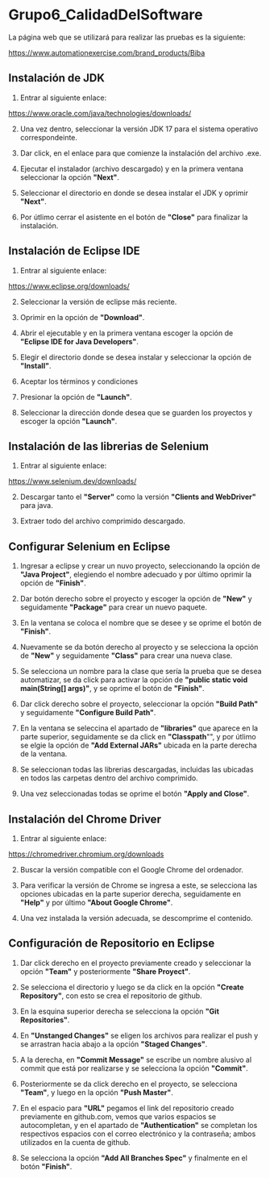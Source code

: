 # Grupo6_CalidadDelSoftware

La página web que se utilizará para realizar las pruebas es la siguiente:

https://www.automationexercise.com/brand_products/Biba

## Instalación de JDK

1. Entrar al siguiente enlace:

https://www.oracle.com/java/technologies/downloads/

2. Una vez dentro, seleccionar la versión JDK 17 para el sistema operativo correspondeinte.

3. Dar click, en el enlace para que comienze la instalación del archivo .exe.

4. Ejecutar el instalador (archivo descargado) y en la primera ventana seleccionar la opción **"Next"**.

5. Seleccionar el directorio en donde se desea instalar el JDK y oprimir **"Next"**.

6. Por útlimo cerrar el asistente en el botón de **"Close"** para finalizar la instalación.

## Instalación de Eclipse IDE

1. Entrar al siguiente enlace:

https://www.eclipse.org/downloads/

2. Seleccionar la versión de eclipse más reciente.

3. Oprimir en la opción de **"Download"**.

4. Abrir el ejecutable y en la primera ventana escoger la opción de **"Eclipse IDE for Java Developers"**.

5. Elegir el directorio donde se desea instalar y seleccionar la opción de **"Install"**.

6. Aceptar los términos y condiciones

7. Presionar la opción de **"Launch"**.

8. Seleccionar la dirección donde desea que se guarden los proyectos y escoger la opción **"Launch"**.

## Instalación de las librerias de Selenium

1. Entrar al siguiente enlace:

https://www.selenium.dev/downloads/

2. Descargar tanto el **"Server"** como la versión **"Clients and WebDriver"** para java.

3. Extraer todo del archivo comprimido descargado.

## Configurar Selenium en Eclipse

1. Ingresar a eclipse y crear un nuvo proyecto, seleccionando la opción de **"Java Project"**, elegiendo el nombre adecuado y por último oprimir la opción de **"Finish"**.

2. Dar botón derecho sobre el proyecto y escoger la opción de **"New"** y seguidamente **"Package"** para crear un nuevo paquete.

3. En la ventana se coloca el nombre que se desee y se oprime el botón de **"Finish"**.

4. Nuevamente se da botón derecho al proyecto y se selecciona la opción de **"New"** y seguidamente **"Class"** para crear una nueva clase.

5. Se selecciona un nombre para la clase que sería la prueba que se desea automatizar, se da click para activar la opción de **"public static void main(String[] args)"**, y se oprime el botón de **"Finish"**.

6. Dar click derecho sobre el proyecto, seleccionar la opción **"Build Path"** y seguidamente **"Configure Build Path"**.

7. En la ventana se seleccina el apartado de **"libraries"** que aparece en la parte superior, seguidamente se da click en **"Classpath**"", y por útlimo se elgie la opción de **"Add External JARs"** ubicada en la parte derecha de la ventana.

8. Se seleccionan todas las librerias descargadas, incluidas las ubicadas en todos las carpetas dentro del archivo comprimido.

9. Una vez seleccionadas todas se oprime el botón **"Apply and Close"**.

## Instalación del Chrome Driver 

1. Entrar al siguiente enlace:

https://chromedriver.chromium.org/downloads

2. Buscar la versión compatible con el Google Chrome del ordenador.

3. Para verificar la versión de Chrome se ingresa a este, se selecciona las opciones ubicadas en la parte superior derecha, seguidamente en **"Help"** y por último **"About Google Chrome"**.

4. Una vez instalada la versión adecuada, se descomprime el contenido.

## Configuración de Repositorio en Eclipse

1. Dar click derecho en el proyecto previamente creado y seleccionar la opción **"Team"** y posteriormente **"Share Proyect"**.

2. Se selecciona el directorio y luego se da click en la opción **"Create Repository"**, con esto se crea el repositorio de github.

3. En la esquina superior derecha se selecciona la opción **"Git Repositories"**.

4. En **"Unstanged Changes"** se eligen los archivos para realizar el push y se arrastran hacia abajo a la opción **"Staged Changes"**.

5. A la derecha, en **"Commit Message"** se escribe un nombre alusivo al commit que está por realizarse y se selecciona la opción **"Commit"**.

6. Posteriormente se da click derecho en el proyecto, se selecciona **"Team"**, y luego en la opción **"Push Master"**.

7. En el espacio para **"URL"** pegamos el link del repositorio creado previamente en github.com, vemos que varios espacios se autocompletan, y en el apartado de **"Authentication"** se completan los respectivos espacios con el correo electrónico y la contraseña; ambos utilizados en la cuenta de github.

8. Se selecciona la opción **"Add All Branches Spec"** y finalmente en el botón **"Finish"**.